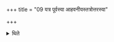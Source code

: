 +++
title = "09 यत्र पूर्वस्या आहवनीयस्तत्रोत्तरस्या"

+++

<details><summary>थिते</summary>

यत्र पूर्वस्या आहवनीयस्तत्रोत्तरस्या गार्हपत्यः ९
</details>
